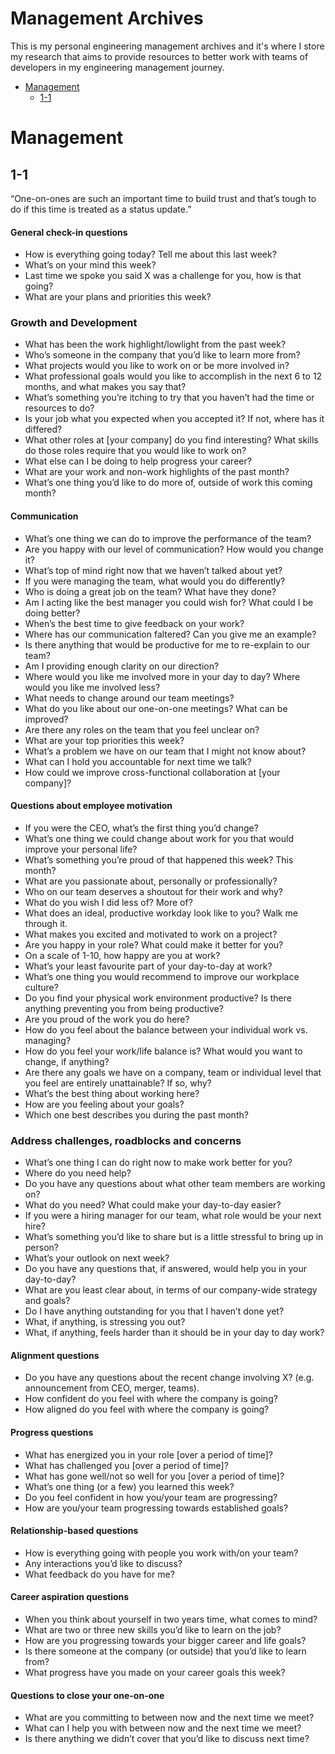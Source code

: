 # Management Archives

This is my personal engineering management archives and it's where I store my research that aims to provide resources to better work with teams of developers in my engineering management journey.

- [Management](#management)
  - [1-1](#1-1)

# Management

## 1-1

“One-on-ones are such an important time to build trust and that’s tough to do if this time is treated as a status update.”

#### General check-in questions

- How is everything going today? Tell me about this last week?
- What’s on your mind this week?
- Last time we spoke you said X was a challenge for you, how is that going?
- What are your plans and priorities this week?

### Growth and Development

- What has been the work highlight/lowlight from the past week?
- Who’s someone in the company that you’d like to learn more from?
- What projects would you like to work on or be more involved in?
- What professional goals would you like to accomplish in the next 6 to 12 months, and what makes you say that?
- What’s something you’re itching to try that you haven’t had the time or resources to do?
- Is your job what you expected when you accepted it? If not, where has it differed?
- What other roles at [your company] do you find interesting? What skills do those roles require that you would like to work on?
- What else can I be doing to help progress your career?
- What are your work and non-work highlights of the past month?
- What’s one thing you’d like to do more of, outside of work this coming month?

#### Communication

- What’s one thing we can do to improve the performance of the team?
- Are you happy with our level of communication? How would you change it?
- What’s top of mind right now that we haven’t talked about yet?
- If you were managing the team, what would you do differently?
- Who is doing a great job on the team? What have they done?
- Am I acting like the best manager you could wish for? What could I be doing better?
- When’s the best time to give feedback on your work?
- Where has our communication faltered? Can you give me an example?
- Is there anything that would be productive for me to re-explain to our team?
- Am I providing enough clarity on our direction?
- Where would you like me involved more in your day to day? Where would you like me involved less?
- What needs to change around our team meetings?
- What do you like about our one-on-one meetings? What can be improved?
- Are there any roles on the team that you feel unclear on?
- What are your top priorities this week?
- What’s a problem we have on our team that I might not know about?
- What can I hold you accountable for next time we talk?
- How could we improve cross-functional collaboration at [your company]?

#### Questions about employee motivation

- If you were the CEO, what’s the first thing you’d change?
- What’s one thing we could change about work for you that would improve your personal life?
- What’s something you’re proud of that happened this week? This month?
- What are you passionate about, personally or professionally?
- Who on our team deserves a shoutout for their work and why?
- What do you wish I did less of? More of?
- What does an ideal, productive workday look like to you? Walk me through it.
- What makes you excited and motivated to work on a project?
- Are you happy in your role? What could make it better for you?
- On a scale of 1-10, how happy are you at work?
- What’s your least favourite part of your day-to-day at work?
- What’s one thing you would recommend to improve our workplace culture?
- Do you find your physical work environment productive? Is there anything preventing you from being productive?
- Are you proud of the work you do here?
- How do you feel about the balance between your individual work vs. managing?
- How do you feel your work/life balance is? What would you want to change, if anything?
- Are there any goals we have on a company, team or individual level that you feel are entirely unattainable? If so, why?
- What’s the best thing about working here?
- How are you feeling about your goals?
- Which one best describes you during the past month?

### Address challenges, roadblocks and concerns

- What’s one thing I can do right now to make work better for you?
- Where do you need help?
- Do you have any questions about what other team members are working on?
- What do you need? What could make your day-to-day easier?
- If you were a hiring manager for our team, what role would be your next hire?
- What’s something you’d like to share but is a little stressful to bring up in person?
- What’s your outlook on next week?
- Do you have any questions that, if answered, would help you in your day-to-day?
- What are you least clear about, in terms of our company-wide strategy and goals?
- Do I have anything outstanding for you that I haven’t done yet?
- What, if anything, is stressing you out?
- What, if anything, feels harder than it should be in your day to day work?

#### Alignment questions

- Do you have any questions about the recent change involving X? (e.g. announcement from CEO, merger, teams).
- How confident do you feel with where the company is going?
- How aligned do you feel with where the company is going?

#### Progress questions

- What has energized you in your role [over a period of time]?
- What has challenged you [over a period of time]?
- What has gone well/not so well for you [over a period of time]?
- What’s one thing (or a few) you learned this week?
- Do you feel confident in how you/your team are progressing?
- How are you/your team progressing towards established goals?

#### Relationship-based questions

- How is everything going with people you work with/on your team?
- Any interactions you’d like to discuss?
- What feedback do you have for me?

#### Career aspiration questions

- When you think about yourself in two years time, what comes to mind?
- What are two or three new skills you’d like to learn on the job?
- How are you progressing towards your bigger career and life goals?
- Is there someone at the company (or outside) that you’d like to learn from?
- What progress have you made on your career goals this week?

#### Questions to close your one-on-one

- What are you committing to between now and the next time we meet?
- What can I help you with between now and the next time we meet?
- Is there anything we didn’t cover that you’d like to discuss next time?

